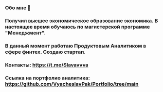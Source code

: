 ### Обо мне 👋

### Получил высшее экономическое образование экономика. В настоящее время обучаюсь по магистерской программе "Менеджмент".

### В данный момент работаю Продуктовым Аналитиком в сфере финтех. Создаю стартап.


### Контакты: https://t.me/Slavavvva
### Ссылка на портфолио аналитика: https://github.com/VyacheslavPak/Portfolio/tree/main
